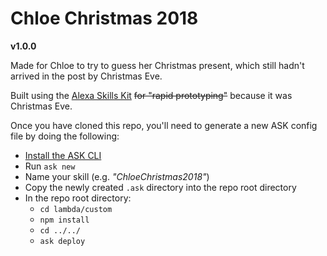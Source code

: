 # Chloe Christmas 2018
**v1.0.0**

Made for Chloe to try to guess her Christmas present,
which still hadn't arrived in the post by Christmas Eve.

Built using the [Alexa Skills Kit](https://developer.amazon.com/alexa-skills-kit)
~~for "rapid prototyping"~~ because it was Christmas Eve.

Once you have cloned this repo, you'll need to generate a new ASK config file by doing the following:

* [Install the ASK CLI](https://developer.amazon.com/docs/smapi/quick-start-alexa-skills-kit-command-line-interface.html)
* Run `ask new`
* Name your skill (e.g. _"ChloeChristmas2018"_)
* Copy the newly created `.ask` directory into the repo root directory
* In the repo root directory:
    * `cd lambda/custom`
    * `npm install`
    * `cd ../../`
    * `ask deploy`
